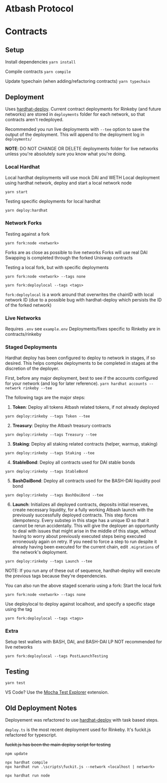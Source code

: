 # Atbash Protocol

# Contracts 
## Setup

Install dependencies
`yarn install`

Compile contracts
`yarn compile` 

Update typechain (when adding/refactoring contracts)
`yarn typechain`

## Deployment

Uses [hardhat-deploy](https://www.npmjs.com/package/hardhat-deploy#migrating-existing-deployment-to-hardhat-deploy).  Current contract deployments for Rinkeby (and future networks) are stored in `deployments` folder for each network, so that contracts aren't redeployed.  

Recommended you run live deployments with `--tee` option to save the output of the deployment.  This will append to the deployment log in `deployments/`

**NOTE**: DO NOT CHANGE OR DELETE deployments folder for live networks unless you're absolutely sure you know what you're doing.

### Local Hardhat
Local hardhat deployments will use mock DAI and WETH
Local deployment using hardhat network, deploy and start a local network node

`yarn start`

Testing specific deployments for local hardhat

`yarn deploy:hardhat`

### Network Forks
Testing against a fork

`yarn fork:node <network>`

Forks are as close as possible to live networks
Forks will use real DAI
Swapping is completed through the forked Uniswap contracts


Testing a local fork, but with specific deployments

`yarn fork:node <network> --tags none`

`yarn fork:deploylocal --tags <tags>`


`fork:deploylocal` is a work around that overwrites the chainID with local network ID (due to a possible bug with hardhat-deploy which persists the ID of the forked network) 

### Live Networks
Requires `.env` see `example.env` 
Deployments/fixes specific to Rinkeby are in contracts/rinkeby

### Staged Deployments
Hardhat deploy has been configured to deploy to network in stages, if so desired.  This helps complex deployments to be completed in stages at the discretion of the deployer.  

First, before any major deployment, best to see if the accounts configured for your network (and log for later reference).
`yarn hardhat accounts --network rinkeby --tee`

The following tags are the major steps:

1. **Token**: Deploy all tokens Atbash related tokens, if not already deployed

`yarn deploy:rinkeby --tags Token --tee` 

2. **Treasury**: Deploy the Atbash treasury contracts

`yarn deploy:rinkeby --tags Treasury --tee` 

3. **Staking**: Deploy all staking related contracts (helper, warmup, staking)

`yarn deploy:rinkeby --tags Staking --tee` 

4. **StableBond**: Deploy all contracts used for DAI stable bonds

`yarn deploy:rinkeby --tags StableBond` 

5. **BashDaiBond**: Deploy all contracts used for the BASH-DAI liquidity pool bond

`yarn deploy:rinkeby --tags BashDaiBond --tee`

6.  **Launch**: Initializes all deployed contracts, deposits initial reserves, create necessary liquidity, for a fully working Atbash launch with the previously successfully deployed contracts.  This step forces idempotency.  Every substep in this stage has a unique ID so that it cannot be rerun accidentally.  This will give the deployer an opportunity to deal with issues that might arise in the middle of this stage, without having to worry about previously executed steps being executed erroneously again on retry.  If you need to force a step to run despite it already having been executed for the current chain, edit `.migrations` of the network's deployment.

`yarn deploy:rinkeby --tags Launch --tee`

NOTE: If you run any of these out of sequence, hardhat-deploy will execute the previous tags because they're dependencies.

You can also run the above staged scenario using a fork:
Start the local fork

`yarn fork:node <network> --tags none`

Use deploylocal to deploy against localhost, and specify a specific stage using the tag

`yarn fork:deploylocal --tags <tags>`

### Extra
Setup test wallets with BASH, DAI, and BASH-DAI LP
NOT recommended for live networks

`yarn fork:deploylocal --tags PostLaunchTesting`

## Testing

`yarn test`

VS Code?  Use the [Mocha Test Explorer](https://marketplace.visualstudio.com/items?itemName=hbenl.vscode-mocha-test-adapter) extension.

## Old Deployment Notes ##
Deployement was refactored to use [hardhat-deploy](https://www.npmjs.com/package/hardhat-deploy#migrating-existing-deployment-to-hardhat-deploy) with task based steps.

`deploy.ts` is the most recent deployment used for Rinkeby.  It's fuckit.js refactored for typescript.

~~fuckit.js has been the main deploy script for testing~~

```
npm update

npx hardhat compile
npx hardhat run .\scripts\fuckit.js --network <localhost | network> 

npx hardhat run node
```
